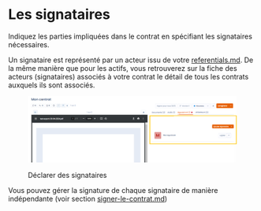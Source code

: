 # Les signataires

Indiquez les parties impliquées dans le contrat en spécifiant les signataires nécessaires.

Un signataire est représenté par un acteur issu de votre [referentials.md](../cartography/referentials.md "mention"). De la même manière que pour les actifs, vous retrouverez sur la fiche des acteurs (signataires) associés à votre contrat le détail de tous les contrats auxquels ils sont associés.

<figure><img src="../../.gitbook/assets/image (330).png" alt=""><figcaption><p>Déclarer des signataires</p></figcaption></figure>

Vous pouvez gérer la signature de chaque signataire de manière indépendante (voir section [signer-le-contrat.md](signer-le-contrat.md "mention"))
